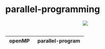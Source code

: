 # parallel-programming

<div align="center">
    <a href="https://github.com/glb400/parallel-programming"> <img src="https://flat.badgen.net/badge/icon/github?icon=github&label"></a>
</div>
<br>

| &nbsp;openMP&nbsp; | &nbsp;parallel-program&nbsp; | 
| :---: | :----: |
